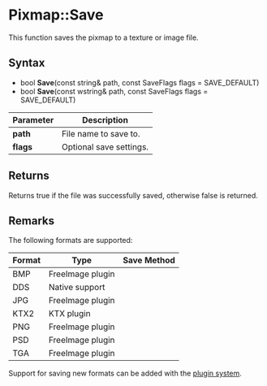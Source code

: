 # Pixmap::Save

This function saves the pixmap to a texture or image file.

## Syntax

- bool **Save**(const string& path, const SaveFlags flags = SAVE_DEFAULT)
- bool **Save**(const wstring& path, const SaveFlags flags = SAVE_DEFAULT)

| Parameter | Description |
| --| --|
| **path** | File name to save to. |
| **flags** | Optional save settings. |

## Returns

Returns true if the file was successfully saved, otherwise false is returned.

## Remarks

The following formats are supported:

| Format | Type | Save Method |
|--|--|--|
| BMP | FreeImage plugin |
| DDS | Native support |
| JPG | FreeImage plugin |
| KTX2 | KTX plugin |
| PNG | FreeImage plugin |
| PSD | FreeImage plugin |
| TGA | FreeImage plugin |

Support for saving new formats can be added with the [plugin system](Plugins.md).
